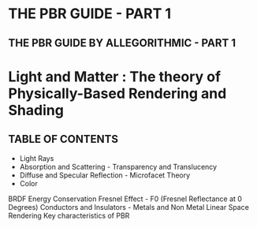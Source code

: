 THE PBR GUIDE - PART 1
===

THE PBR GUIDE BY ALLEGORITHMIC - PART 1
---

# Light and Matter : The theory of Physically-Based Rendering and Shading
## TABLE OF CONTENTS
* Light Rays
* Absorption and Scattering - Transparency and Translucency
* Diffuse and Specular Reflection - Microfacet Theory
* Color

BRDF
Energy Conservation
Fresnel Effect - F0 (Fresnel Reflectance at 0 Degrees)
Conductors and Insulators - Metals and Non Metal
Linear Space Rendering
Key characteristics of PBR

